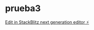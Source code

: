 # prueba3

[Edit in StackBlitz next generation editor ⚡️](https://stackblitz.com/~/github.com/nailflonav/prueba3)